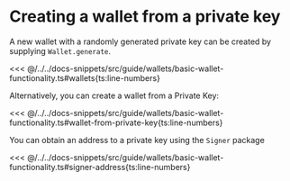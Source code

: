 # Creating a wallet from a private key

A new wallet with a randomly generated private key can be created by supplying `Wallet.generate`.

<<< @/../../docs-snippets/src/guide/wallets/basic-wallet-functionality.ts#wallets{ts:line-numbers}

Alternatively, you can create a wallet from a Private Key:

<<< @/../../docs-snippets/src/guide/wallets/basic-wallet-functionality.ts#wallet-from-private-key{ts:line-numbers}

You can obtain an address to a private key using the `Signer` package

<<< @/../../docs-snippets/src/guide/wallets/basic-wallet-functionality.ts#signer-address{ts:line-numbers}
